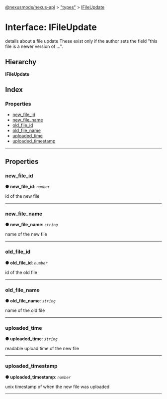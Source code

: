[@nexusmods/nexus-api](../README.md) > ["types"](../modules/_types_.md) > [IFileUpdate](../interfaces/_types_.ifileupdate.md)

# Interface: IFileUpdate

details about a file update These exist only if the author sets the field "this file is a newer version of ...".

## Hierarchy

**IFileUpdate**

## Index

### Properties

* [new_file_id](_types_.ifileupdate.md#new_file_id)
* [new_file_name](_types_.ifileupdate.md#new_file_name)
* [old_file_id](_types_.ifileupdate.md#old_file_id)
* [old_file_name](_types_.ifileupdate.md#old_file_name)
* [uploaded_time](_types_.ifileupdate.md#uploaded_time)
* [uploaded_timestamp](_types_.ifileupdate.md#uploaded_timestamp)

---

## Properties

<a id="new_file_id"></a>

###  new_file_id

**● new_file_id**: *`number`*

id of the new file

___
<a id="new_file_name"></a>

###  new_file_name

**● new_file_name**: *`string`*

name of the new file

___
<a id="old_file_id"></a>

###  old_file_id

**● old_file_id**: *`number`*

id of the old file

___
<a id="old_file_name"></a>

###  old_file_name

**● old_file_name**: *`string`*

name of the old file

___
<a id="uploaded_time"></a>

###  uploaded_time

**● uploaded_time**: *`string`*

readable upload time of the new file

___
<a id="uploaded_timestamp"></a>

###  uploaded_timestamp

**● uploaded_timestamp**: *`number`*

unix timestamp of when the new file was uploaded

___

